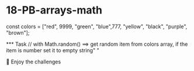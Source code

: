 # 18-PB-arrays-math

const colors = ["red", 9999, "green", "blue",777, "yellow", "black", "purple", "brown"];

\*\*\* Task // with Math.random() ==> get random item from colors array, if the item is number set it to empty string" "

🚀 Enjoy the challenges
